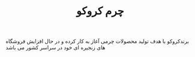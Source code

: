 ﻿---
layout: post
title: چرم کروکو
name_en: croco
company_slug: croco
logo: 
cover: 
company_count:
founded:
location: ""
total_review: 
total_interview: 
salary_avg: 
salary_min: 
salary_max: 
rate: 
view_count: 
industry: خرده‌فروشی، عمده‌فروشی و فروشگاه‌های زنجیره‌ای
city: تهران, تهران
size_en: S
size: 51-200 نفر
site: http://www.croco.ir
---

برندكروكو با هدف توليد محصولات چرمی آغاز به کار کرده و در حال افزایش فروشگاه های زنجیره ای خود در سراسر کشور می باشد


